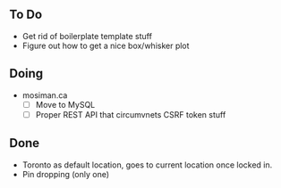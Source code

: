 ## To Do

- Get rid of boilerplate template stuff 
- Figure out how to get a nice box/whisker plot

## Doing

- mosiman.ca
    * [ ] Move to MySQL
    * [ ] Proper REST API that circumvnets CSRF token stuff

## Done

- Toronto as default location, goes to current location once locked in.
- Pin dropping (only one)
